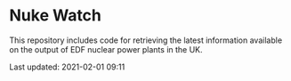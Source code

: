 # Nuke Watch

This repository includes code for retrieving the latest information available on the output of EDF nuclear power plants in the UK.

Last updated: 2021-02-01 09:11
